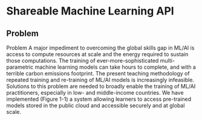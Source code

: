 # Shareable Machine Learning API


## Problem
Problem
A major impediment to overcoming the global skills gap in ML/AI is access to compute resources at scale and the energy required to sustain those computations.  The training of ever-more-sophisticated multi-parametric machine learning models can take hours to complete, and with a terrible carbon emissions footprint.  The present teaching methodology of repeated training and re-training of ML/AI models is increasingly infeasible.  Solutions to this problem are needed to broadly enable the training of ML/AI practitioners, especially in low- and middle-income countries.  We have implemented (Figure 1-1) a system allowing learners to access pre-trained models stored in the public cloud and accessible securely and at global scale. 

